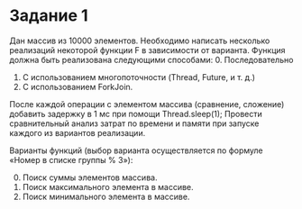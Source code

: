 # Задание 1
Дан массив из 10000 элементов. Необходимо написать несколько реализаций некоторой функции F в зависимости от варианта. Функция должна быть реализована следующими способами:
0. Последовательно
1. С использованием многопоточности (Thread, Future, и т. д.)
2. С использованием ForkJoin.

После каждой операции с элементом массива (сравнение, сложение) добавить задержку в 1 мс при помощи Thread.sleep(1);
Провести сравнительный анализ затрат по времени и памяти при запуске каждого из вариантов реализации.

Варианты функций (выбор варианта осуществляется по формуле «Номер в списке группы % 3»):

0. Поиск суммы элементов массива.
1. Поиск максимального элемента в массиве.
2. Поиск минимального элемента в массиве.
